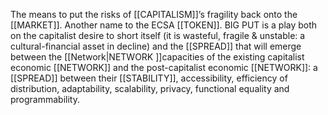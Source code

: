 The means to put the risks of [[CAPITALISM]]’s fragility back onto the [[MARKET]]. Another name to the ECSA [[TOKEN]]. BIG PUT is a play both on the capitalist desire to short itself (it is wasteful, fragile & unstable: a cultural-financial asset in decline) and the [[SPREAD]] that will emerge between the [[Network|NETWORK ]]capacities of the existing capitalist economic [[NETWORK]] and the post-capitalist economic [[NETWORK]]: a [[SPREAD]] between their [[STABILITY]], accessibility, efficiency of distribution, adaptability, scalability, privacy, functional equality and programmability.